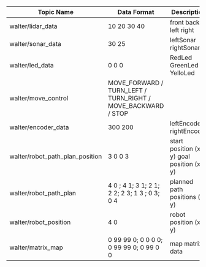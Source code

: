 | Topic Name                      | Data Format                                                  | Description                              | From  |
| ------------------------------- | ------------------------------------------------------------ | ---------------------------------------- | ----- |
| walter/lidar_data               | 10 20 30 40                                                  | front back left right                    | robot |
| walter/sonar_data               | 30 25                                                        | leftSonar rightSonar                     | robot |
| walter/led_data                 | 0 0 0                                                        | RedLed  GreenLed YelloLed                | robot |
| walter/move_control             | MOVE_FORWARD / TURN_LEFT / TURN_RIGHT / MOVE_BACKWARD / STOP |                                          | GUI   |
| walter/encoder_data             | 300 200                                                      | leftEncoder rightEncoder                 | robot |
| walter/robot_path_plan_position | 3 0 0 3                                                      | start position (x y) goal position (x y) | GUI   |
| walter/robot_path_plan          | 4 0 ; 4 1; 3 1; 2 1; 2 2; 2 3; 1 3 ; 0 3; 0 4                | planned path positions (x y)             | robot |
| walter/robot_position           | 4 0                                                          | robot position (x y)                     | robot |
| walter/matrix_map               | 0 99 99 0; 0 0 0 0; 0 99 99 0; 0 99 0 0                      | map matrix data                          | robot |


